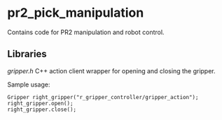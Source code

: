 # pr2_pick_manipulation

Contains code for PR2 manipulation and robot control.

## Libraries
*gripper.h*
C++ action client wrapper for opening and closing the gripper.

Sample usage:
```
Gripper right_gripper("r_gripper_controller/gripper_action");
right_gripper.open();
right_gripper.close();
```
